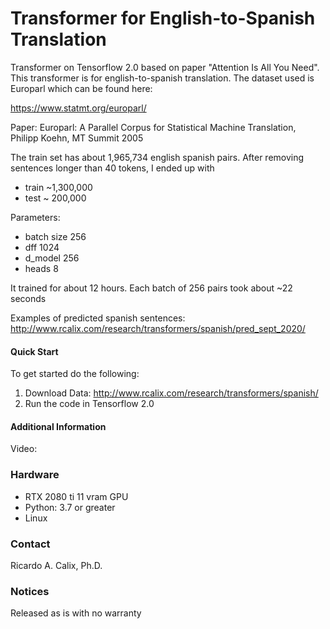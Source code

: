 # Transformer for English-to-Spanish Translation

Transformer on Tensorflow 2.0 based on paper "Attention Is All You Need". This transformer is for english-to-spanish translation. 
The dataset used is Europarl which can be found here:

https://www.statmt.org/europarl/

Paper: Europarl: A Parallel Corpus for Statistical Machine Translation, Philipp Koehn, MT Summit 2005

The train set has about 1,965,734 english spanish pairs. After removing sentences longer than 40 tokens, I ended up with

* train   ~1,300,000
* test    ~  200,000


Parameters: 
* batch size    256
* dff           1024
* d_model       256
* heads         8

It trained for about 12 hours. Each batch of 256 pairs took about ~22 seconds

Examples of predicted spanish sentences: http://www.rcalix.com/research/transformers/spanish/pred_sept_2020/

#### Quick Start
To get started do the following:

1. Download Data: http://www.rcalix.com/research/transformers/spanish/
2. Run the code in Tensorflow 2.0

#### Additional Information
Video: 

### Hardware

* RTX 2080 ti 11 vram GPU
* Python: 3.7 or greater
* Linux

### Contact
Ricardo A. Calix, Ph.D.

### Notices
Released as is with no warranty
